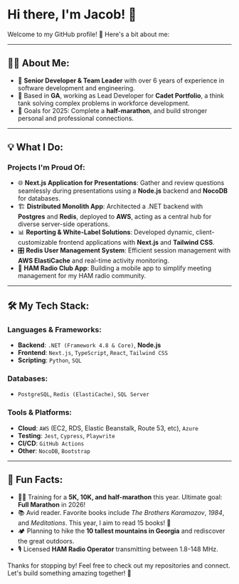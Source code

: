 # Hi there, I'm Jacob! 👋

Welcome to my GitHub profile! 🚀 Here's a bit about me:

---

## 🧑‍💻 About Me:

- 💼 **Senior Developer & Team Leader** with over 6 years of experience in software development and engineering.
- 📍 Based in **GA**, working as Lead Developer for **Cadet Portfolio**, a think tank solving complex problems in workforce development.
- 🎯 Goals for 2025: Complete a **half-marathon**, and build stronger personal and professional connections.

---

## 💡 What I Do:

### Projects I'm Proud Of:

- 🌐 **Next.js Application for Presentations**: Gather and review questions seamlessly during presentations using a **Node.js** backend and **NocoDB** for databases.
- 🏗️ **Distributed Monolith App**: Architected a .NET backend with **Postgres** and **Redis**, deployed to **AWS**, acting as a central hub for diverse server-side operations.
- 📊 **Reporting & White-Label Solutions**: Developed dynamic, client-customizable frontend applications with **Next.js** and **Tailwind CSS**.
- 🎛️ **Redis User Management System**: Efficient session management with **AWS ElastiCache** and real-time activity monitoring.
- 📱 **HAM Radio Club App**: Building a mobile app to simplify meeting management for my HAM radio community.

---

## 🛠️ My Tech Stack:

### Languages & Frameworks:
- **Backend**: `.NET (Framework 4.8 & Core)`, **Node.js**
- **Frontend**: `Next.js`, `TypeScript`, `React`, `Tailwind CSS`
- **Scripting**: `Python`, `SQL`

### Databases:
- `PostgreSQL`, `Redis (ElastiCache)`, `SQL Server`

### Tools & Platforms:
- **Cloud**: `AWS` (EC2, RDS, Elastic Beanstalk, Route 53, etc), `Azure`
- **Testing**: `Jest`, `Cypress`, `Playwrite`
- **CI/CD**: `GitHub Actions`
- **Other**: `NocoDB`, `Bootstrap`

---

## 🌟 Fun Facts:

- 🏃‍♂️ Training for a **5K, 10K, and half-marathon** this year. Ultimate goal: **Full Marathon** in 2026!
- 📚 Avid reader. Favorite books include *The Brothers Karamazov*, *1984*, and *Meditations*. This year, I aim to read 15 books! 📖
- 🏕️ Planning to hike the **10 tallest mountains in Georgia** and rediscover the great outdoors.
- 🎙️ Licensed **HAM Radio Operator** transmitting between 1.8-148 MHz.


Thanks for stopping by! Feel free to check out my repositories and connect. Let's build something amazing together! 🚀

